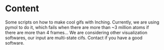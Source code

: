 # Content
Some scripts on how to make cool gifs with Inching. Currently, we are using pymol to do it, which fails when there are more than ~3 million atoms if there are more than 4 frames... We are considering other visualization softwares, our input are multi-state cifs. Contact if you have a good software.
